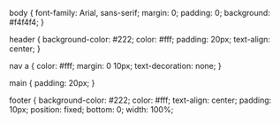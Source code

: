 
body {
  font-family: Arial, sans-serif;
  margin: 0;
  padding: 0;
  background: #f4f4f4;
}

header {
  background-color: #222;
  color: #fff;
  padding: 20px;
  text-align: center;
}

nav a {
  color: #fff;
  margin: 0 10px;
  text-decoration: none;
}

main {
  padding: 20px;
}

footer {
  background-color: #222;
  color: #fff;
  text-align: center;
  padding: 10px;
  position: fixed;
  bottom: 0;
  width: 100%;